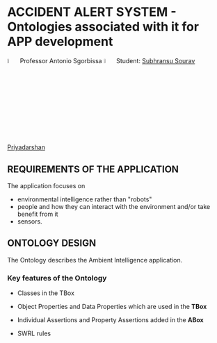 # ACCIDENT ALERT SYSTEM - Ontologies associated with it for APP development
 <img src="https://user-images.githubusercontent.com/62358773/158238820-f418cc09-4227-4afc-9c31-1705dfb64f5a.png" width="5%" height="5%"> Professor Antonio Sgorbissa <img src="https://user-images.githubusercontent.com/62358773/158238810-c5dcb486-ba24-4b35-87de-39a54e88f36b.png" width="5%" height="5%"> Student: [Subhransu Sourav Priyadarshan](https://github.com/subhransu10)
## REQUIREMENTS OF THE APPLICATION
The application focuses on
-  environmental intelligence rather than "robots"
-  people and how they can interact with the environment and/or take benefit from it
-  sensors.


## ONTOLOGY DESIGN

The Ontology describes the Ambient Intelligence application.


### Key features of the Ontology


-  Classes in the TBox 

-  Object Properties and Data Properties which are used in the __TBox__

-  Individual Assertions and  Property Assertions added in the __ABox__

-  SWRL rules 

